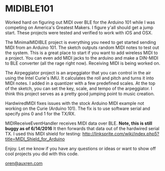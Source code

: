 # MIDIBLE101

Worked hard on figuring out MIDI over BLE for the Arduino 101 while I was competing on America's Greatest Makers. I figure y'all should get a jump start. 
These projects were tested and verified to work with iOS and OSX. 

The MinimalMIDIBLE project is everything you need to get started sending MIDI from an Arduino 101. The sketch outputs random MIDI notes to test out the system. This is a great place to start if you want to add wireless MIDI to a project. You can even add MIDI jacks to the arduino and make a DIN-MIDI to BLE converter (all the rage right now). 
Receiving MIDI is being worked on. 

The Airpeggiator project is an arpeggiator that you can control in the air using the Intel Curie's IMU. It calculates the roll and pitch and turns it into MIDI notes. I added in a quantizer with a few predefined scales. At the top of the sketch, you can set the key, scale, and tempo of the arpeggiator. 
I think this project serves as a pretty good jumping point to music creation. 

HardwiredMIDI fixes issues with the stock Arduino MIDI example not working on the Curie (Arduino 101). The fix is to use software serial and specify pins 0 and 1 for the TX/RX.

MIDIReceiveEventHandler receives MIDI data over BLE. **Note, this is still buggy as of 6/14/2016** It then forwards that data out of the hardwired serial TX. I used this MIDI shield for testing: http://linksprite.com/wiki/index.php5?title=MIDI_Shield_for_Arduino


Enjoy. Let me know if you have any questions or ideas or want to show off cool projects you did with this code. 

oren@auxren.com
